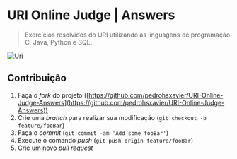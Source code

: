 # URI Online Judge | Answers

> Exercícios resolvidos do URI utilizando as linguagens de programação C, Java, Python e SQL.


[![Uri][uri-image]][uri-url]

[uri-image]: https://img.shields.io/badge/uri-uri--online--judge-ff69b4.svg
[uri-url]: https://www.urionlinejudge.com.br/judge/pt/login 

## Contribuição

1. Faça o *fork* do projeto ([https://github.com/pedrohsxavier/URI-Online-Judge-Answers](https://github.com/pedrohsxavier/URI-Online-Judge-Answers))
2. Crie uma *branch* para realizar sua modificação (`git checkout -b feature/fooBar`)
3. Faça o *commit* (`git commit -am 'Add some fooBar'`)
4. Execute o comando *push* (`git push origin feature/fooBar`)
5. Crie um novo *pull request*
